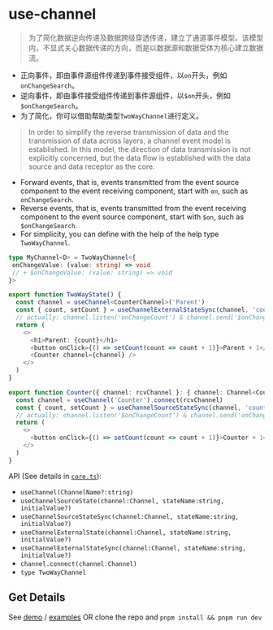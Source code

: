 # use-channel

> 为了简化数据逆向传递及数据跨级穿透传递，建立了通道事件模型。该模型内，不显式关心数据传递的方向，而是以数据源和数据受体为核心建立数据流。
- 正向事件，即由事件源组件传递到事件接受组件，以`on`开头，例如`onChangeSearch`。
- 逆向事件，即由事件接受组件传递到事件源组件，以`$on`开头，例如`$onChangeSearch`。
- 为了简化，你可以借助帮助类型`TwoWayChannel`进行定义。

> In order to simplify the reverse transmission of data and the transmission of data across layers, a channel event model is established. In this
model, the direction of data transmission is not explicitly concerned, but the data flow is established with the data source and data receptor
as the core.
- Forward events, that is, events transmitted from the event source component to the event receiving component, start with `on`, such as `onChangeSearch`.
- Reverse events, that is, events transmitted from the event receiving component to the event source component, start with `$on`, such as `$onChangeSearch`.
- For simplicity, you can define with the help of the help type `TwoWayChannel`.

```typescript
type MyChannel<D> = TwoWayChannel<{
 onChangeValue: (value: string) => void
 // + $onChangeValue: (value: string) => void
}>
```

```typescript
export function TwoWayState() {
  const channel = useChannel<CounterChannel>('Parent')
  const { count, setCount } = useChannelExternalStateSync(channel, 'count', 0)
  // actually: channel.listen('onChangeCount') & channel.send('$onChangeCount')
  return (
    <>
      <h1>Parent: {count}</h1>
      <button onClick={() => setCount(count => count + 1)}>Parent + 1</button>
      <Counter channel={channel} />
    </>
  )
}

export function Counter({ channel: rcvChannel }: { channel: Channel<CounterChannel> }) {
  const channel = useChannel('Counter').connect(rcvChannel)
  const { count, setCount } = useChannelSourceStateSync(channel, 'count', 0)
  // actually: channel.listen('$onChangeCount') & channel.send('onChangeCount')
  return (
    <>
      <button onClick={() => setCount(count => count + 1)}>Counter + 1</button>
    </>
  )
}
```

API (See details in [`core.ts`](src/core.ts)):

- `useChannel(ChannelName?:string)`
- `useChannelSourceState(channel:Channel, stateName:string, initialValue?)`
- `useChannelSourceStateSync(channel:Channel, stateName:string, initialValue?)`
- `useChannelExternalState(channel:Channel, stateName:string, initialValue?)`
- `useChannelExternalStateSync(channel:Channel, stateName:string, initialValue?)`
- `channel.connect(channel:Channel)`
- `type TwoWayChannel`

## Get Details

See [demo](http://longpeng.me/use-channel/) / [examples](examples) OR clone the repo and  `pnpm install && pnpm run dev`
